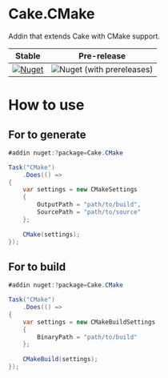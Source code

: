 # Cake.CMake

Addin that extends Cake with CMake support.

| Stable | Pre-release |
|:--:|:--:|
|[![Nuget](https://img.shields.io/nuget/v/Cake.CMake.svg)](https://www.nuget.org/packages/Cake.CMake)|![Nuget (with prereleases)](https://img.shields.io/nuget/vpre/Cake.CMake)|

# How to use

## For to generate 
```csharp
#addin nuget:?package=Cake.CMake

Task("CMake")
    .Does(() =>
{
    var settings = new CMakeSettings
    {
        OutputPath = "path/to/build",
        SourcePath = "path/to/source"
    };
    
    CMake(settings);
});

```
## For to build 
```csharp
#addin nuget:?package=Cake.CMake

Task("CMake")
    .Does(() =>
{
    var settings = new CMakeBuildSettings
    {
        BinaryPath = "path/to/build"
    };
    
    CMakeBuild(settings);
});

```
